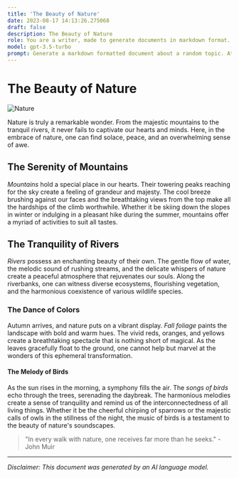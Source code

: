 ```yaml
---
title: 'The Beauty of Nature'
date: 2023-08-17 14:13:26.275068
draft: false
description: The Beauty of Nature
role: You are a writer, made to generate documents in markdown format. It is very important that all of the documents you generate are in valid markdown format.
model: gpt-3.5-turbo
prompt: Generate a markdown formatted document about a random topic. At the bottom, include a disclaimer explaining that the document was generated by you. The first line of the document should be the title. Make sure that the entire document is in proper markdown format, using a mix of various tags to make the document visually appealing.
---
```


# The Beauty of Nature

![Nature](https://images.pexels.com/photos/735268/pexels-photo-735268.jpeg?auto=compress&cs=tinysrgb&dpr=2&h=650&w=940)

Nature is truly a remarkable wonder. From the majestic mountains to the tranquil rivers, it never fails to captivate our hearts and minds. Here, in the embrace of nature, one can find solace, peace, and an overwhelming sense of awe.

## The Serenity of Mountains

*Mountains* hold a special place in our hearts. Their towering peaks reaching for the sky create a feeling of grandeur and majesty. The cool breeze brushing against our faces and the breathtaking views from the top make all the hardships of the climb worthwhile. Whether it be skiing down the slopes in winter or indulging in a pleasant hike during the summer, mountains offer a myriad of activities to suit all tastes.

## The Tranquility of Rivers

*Rivers* possess an enchanting beauty of their own. The gentle flow of water, the melodic sound of rushing streams, and the delicate whispers of nature create a peaceful atmosphere that rejuvenates our souls. Along the riverbanks, one can witness diverse ecosystems, flourishing vegetation, and the harmonious coexistence of various wildlife species.

### The Dance of Colors

Autumn arrives, and nature puts on a vibrant display. *Fall foliage* paints the landscape with bold and warm hues. The vivid reds, oranges, and yellows create a breathtaking spectacle that is nothing short of magical. As the leaves gracefully float to the ground, one cannot help but marvel at the wonders of this ephemeral transformation.

#### The Melody of Birds

As the sun rises in the morning, a symphony fills the air. The *songs of birds* echo through the trees, serenading the daybreak. The harmonious melodies create a sense of tranquility and remind us of the interconnectedness of all living things. Whether it be the cheerful chirping of sparrows or the majestic calls of owls in the stillness of the night, the music of birds is a testament to the beauty of nature's soundscapes.

> "In every walk with nature, one receives far more than he seeks." - John Muir

---
*Disclaimer: This document was generated by an AI language model.*